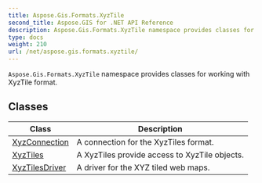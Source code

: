 ```yaml
---
title: Aspose.Gis.Formats.XyzTile
second_title: Aspose.GIS for .NET API Reference
description: Aspose.Gis.Formats.XyzTile namespace provides classes for working with XyzTile format.
type: docs
weight: 210
url: /net/aspose.gis.formats.xyztile/
---
```

`Aspose.Gis.Formats.XyzTile` namespace provides classes for working with XyzTile format.

## Classes

| Class | Description |
| --- | --- |
| [XyzConnection](./xyzconnection/) | A connection for the XyzTiles format. |
| [XyzTiles](./xyztiles/) | A XyzTiles provide access to XyzTile objects. |
| [XyzTilesDriver](./xyztilesdriver/) | A driver for the XYZ tiled web maps. |


